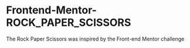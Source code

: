 # Frontend-Mentor-ROCK_PAPER_SCISSORS
The Rock Paper Scissors was inspired by the Front-end Mentor challenge
